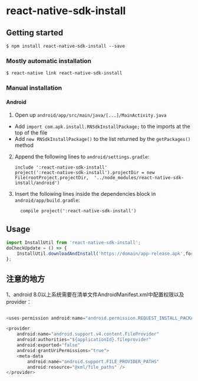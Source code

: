 
# react-native-sdk-install

## Getting started

`$ npm install react-native-sdk-install --save`

### Mostly automatic installation

`$ react-native link react-native-sdk-install`

### Manual installation


#### Android

1. Open up `android/app/src/main/java/[...]/MainActivity.java`
  - Add `import com.apk.install.RNSdkInstallPackage;` to the imports at the top of the file
  - Add `new RNSdkInstallPackage()` to the list returned by the `getPackages()` method
2. Append the following lines to `android/settings.gradle`:
  	```
  	include ':react-native-sdk-install'
  	project(':react-native-sdk-install').projectDir = new File(rootProject.projectDir, 	'../node_modules/react-native-sdk-install/android')
  	```
3. Insert the following lines inside the dependencies block in `android/app/build.gradle`:
  	```
      compile project(':react-native-sdk-install')
  	```


## Usage
```javascript
import InstallUtil from 'react-native-sdk-install';
doCheckUpdate = () => {
    InstallUtil.downloadAndInstall('https://domain/app-release.apk',forceUpdate);
};
```

## 注意的地方

1、android 8.0以上系统需要在清单文件AndroidManifest.xml中配置权限以及provider：
```javascript

<uses-permission android:name="android.permission.REQUEST_INSTALL_PACKAGES" />

<provider
    android:name="android.support.v4.content.FileProvider"
    android:authorities="${applicationId}.fileprovider"
    android:exported="false"
    android:grantUriPermissions="true">
    <meta-data
        android:name="android.support.FILE_PROVIDER_PATHS"
        android:resource="@xml/file_paths" />
</provider>

```



  

